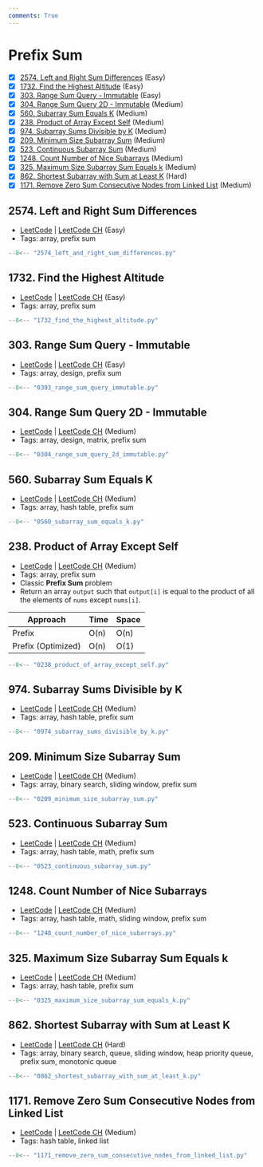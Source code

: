 ```yaml
---
comments: True
---
```


# Prefix Sum

- [x] [2574. Left and Right Sum Differences](https://leetcode.cn/problems/left-and-right-sum-differences/) (Easy)
- [x] [1732. Find the Highest Altitude](https://leetcode.cn/problems/find-the-highest-altitude/) (Easy)
- [x] [303. Range Sum Query - Immutable](https://leetcode.cn/problems/range-sum-query-immutable/) (Easy)
- [x] [304. Range Sum Query 2D - Immutable](https://leetcode.cn/problems/range-sum-query-2d-immutable/) (Medium)
- [x] [560. Subarray Sum Equals K](https://leetcode.cn/problems/subarray-sum-equals-k/) (Medium)
- [x] [238. Product of Array Except Self](https://leetcode.cn/problems/product-of-array-except-self/) (Medium)
- [x] [974. Subarray Sums Divisible by K](https://leetcode.cn/problems/subarray-sums-divisible-by-k/) (Medium)
- [x] [209. Minimum Size Subarray Sum](https://leetcode.cn/problems/minimum-size-subarray-sum/) (Medium)
- [x] [523. Continuous Subarray Sum](https://leetcode.cn/problems/continuous-subarray-sum/) (Medium)
- [x] [1248. Count Number of Nice Subarrays](https://leetcode.cn/problems/count-number-of-nice-subarrays/) (Medium)
- [x] [325. Maximum Size Subarray Sum Equals k](https://leetcode.cn/problems/maximum-size-subarray-sum-equals-k/) (Medium)
- [x] [862. Shortest Subarray with Sum at Least K](https://leetcode.cn/problems/shortest-subarray-with-sum-at-least-k/) (Hard)
- [x] [1171. Remove Zero Sum Consecutive Nodes from Linked List](https://leetcode.cn/problems/remove-zero-sum-consecutive-nodes-from-linked-list/) (Medium)

## 2574. Left and Right Sum Differences

-   [LeetCode](https://leetcode.com/problems/left-and-right-sum-differences/) | [LeetCode CH](https://leetcode.cn/problems/left-and-right-sum-differences/) (Easy)
-   Tags: array, prefix sum

```python title="2574. Left and Right Sum Differences - Python Solution"
--8<-- "2574_left_and_right_sum_differences.py"
```

## 1732. Find the Highest Altitude

-   [LeetCode](https://leetcode.com/problems/find-the-highest-altitude/) | [LeetCode CH](https://leetcode.cn/problems/find-the-highest-altitude/) (Easy)
-   Tags: array, prefix sum

```python title="1732. Find the Highest Altitude - Python Solution"
--8<-- "1732_find_the_highest_altitude.py"
```

## 303. Range Sum Query -   Immutable

- [LeetCode](https://leetcode.com/problems/range-sum-query-immutable/) | [LeetCode CH](https://leetcode.cn/problems/range-sum-query-immutable/) (Easy)
-   Tags: array, design, prefix sum

```python title="303. Range Sum Query - Immutable - Python Solution"
--8<-- "0303_range_sum_query_immutable.py"
```

## 304. Range Sum Query 2D -   Immutable

- [LeetCode](https://leetcode.com/problems/range-sum-query-2d-immutable/) | [LeetCode CH](https://leetcode.cn/problems/range-sum-query-2d-immutable/) (Medium)
-   Tags: array, design, matrix, prefix sum

```python title="304. Range Sum Query 2D - Immutable - Python Solution"
--8<-- "0304_range_sum_query_2d_immutable.py"
```

## 560. Subarray Sum Equals K

-   [LeetCode](https://leetcode.com/problems/subarray-sum-equals-k/) | [LeetCode CH](https://leetcode.cn/problems/subarray-sum-equals-k/) (Medium)
-   Tags: array, hash table, prefix sum

```python title="560. Subarray Sum Equals K - Python Solution"
--8<-- "0560_subarray_sum_equals_k.py"
```

## 238. Product of Array Except Self

-   [LeetCode](https://leetcode.com/problems/product-of-array-except-self/) | [LeetCode CH](https://leetcode.cn/problems/product-of-array-except-self/) (Medium)
-   Tags: array, prefix sum
-   Classic **Prefix Sum** problem
-   Return an array `output` such that `output[i]` is equal to the product of all the elements of `nums` except `nums[i]`.

| Approach           | Time | Space |
| ------------------ | ---- | ----- |
| Prefix             | O(n) | O(n)  |
| Prefix (Optimized) | O(n) | O(1)  |

```python title="238. Product of Array Except Self - Python Solution"
--8<-- "0238_product_of_array_except_self.py"
```

## 974. Subarray Sums Divisible by K

-   [LeetCode](https://leetcode.com/problems/subarray-sums-divisible-by-k/) | [LeetCode CH](https://leetcode.cn/problems/subarray-sums-divisible-by-k/) (Medium)
-   Tags: array, hash table, prefix sum

```python title="974. Subarray Sums Divisible by K - Python Solution"
--8<-- "0974_subarray_sums_divisible_by_k.py"
```

## 209. Minimum Size Subarray Sum

-   [LeetCode](https://leetcode.com/problems/minimum-size-subarray-sum/) | [LeetCode CH](https://leetcode.cn/problems/minimum-size-subarray-sum/) (Medium)
-   Tags: array, binary search, sliding window, prefix sum

```python title="209. Minimum Size Subarray Sum - Python Solution"
--8<-- "0209_minimum_size_subarray_sum.py"
```

## 523. Continuous Subarray Sum

-   [LeetCode](https://leetcode.com/problems/continuous-subarray-sum/) | [LeetCode CH](https://leetcode.cn/problems/continuous-subarray-sum/) (Medium)
-   Tags: array, hash table, math, prefix sum

```python title="523. Continuous Subarray Sum - Python Solution"
--8<-- "0523_continuous_subarray_sum.py"
```

## 1248. Count Number of Nice Subarrays

-   [LeetCode](https://leetcode.com/problems/count-number-of-nice-subarrays/) | [LeetCode CH](https://leetcode.cn/problems/count-number-of-nice-subarrays/) (Medium)
-   Tags: array, hash table, math, sliding window, prefix sum

```python title="1248. Count Number of Nice Subarrays - Python Solution"
--8<-- "1248_count_number_of_nice_subarrays.py"
```

## 325. Maximum Size Subarray Sum Equals k

-   [LeetCode](https://leetcode.com/problems/maximum-size-subarray-sum-equals-k/) | [LeetCode CH](https://leetcode.cn/problems/maximum-size-subarray-sum-equals-k/) (Medium)
-   Tags: array, hash table, prefix sum

```python title="325. Maximum Size Subarray Sum Equals k - Python Solution"
--8<-- "0325_maximum_size_subarray_sum_equals_k.py"
```

## 862. Shortest Subarray with Sum at Least K

-   [LeetCode](https://leetcode.com/problems/shortest-subarray-with-sum-at-least-k/) | [LeetCode CH](https://leetcode.cn/problems/shortest-subarray-with-sum-at-least-k/) (Hard)
-   Tags: array, binary search, queue, sliding window, heap priority queue, prefix sum, monotonic queue

```python title="862. Shortest Subarray with Sum at Least K - Python Solution"
--8<-- "0862_shortest_subarray_with_sum_at_least_k.py"
```

## 1171. Remove Zero Sum Consecutive Nodes from Linked List

-   [LeetCode](https://leetcode.com/problems/remove-zero-sum-consecutive-nodes-from-linked-list/) | [LeetCode CH](https://leetcode.cn/problems/remove-zero-sum-consecutive-nodes-from-linked-list/) (Medium)
-   Tags: hash table, linked list

```python title="1171. Remove Zero Sum Consecutive Nodes from Linked List - Python Solution"
--8<-- "1171_remove_zero_sum_consecutive_nodes_from_linked_list.py"
```
